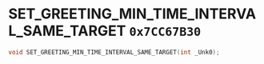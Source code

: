 # SET_GREETING_MIN_TIME_INTERVAL_SAME_TARGET `0x7CC67B30`

```cpp
void SET_GREETING_MIN_TIME_INTERVAL_SAME_TARGET(int _Unk0);
```